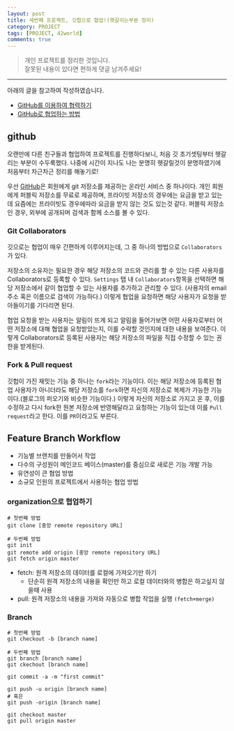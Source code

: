 ```yaml
---
layout: post
title: 세번째 프로젝트, 깃헙으로 협업!(헷갈리는부분 정리)
category: PROJECT
tags: [PROJECT, 42world]
comments: true
---
```


> 개인 프로젝트를 정리한 것입니다.     
잘못된 내용이 있다면 편하게 댓글 남겨주세요!    

<hr>

아래의 글을 참고하여 작성하였습니다.

- [GitHub를 이용하여 협력하기](https://developer.ibm.com/kr/developer-기술-포럼/2018/02/05/github-collaboration/)
- [GitHub로 협업하는 방법](https://gmlwjd9405.github.io/2017/10/27/how-to-collaborate-on-GitHub-1.html)


## github

오랜만에 다른 친구들과 협업하여 프로젝트를 진행하다보니, 처음 깃 초기셋팅부터 헷갈리는 부분이 수두룩했다. 나중에 시간이 지나도 나는 분명히 헷갈릴것이 분명하였기에 처음부터 차근차근 정리를 해놓기로!

우선 [GitHub](https://github.com/)은 회원에게 git 저장소를 제공하는 온라인 서비스 중 하나이다. 개인 회원에게 퍼블릭 저장소를 무료로 제공하며, 프라이빗 저장소의 경우에는 요금을 받고 있는데 요즘에는 프라이빗도 경우에따라 요금을 받지 않는 것도 있는것 같다. 퍼블릭 저장소인 경우, 외부에 공개되며 검색과 함께 소스를 볼 수 있다.


### Git Collaborators

깃으로는 협업이 매우 간편하게 이루어지는데, 그 중 하나의 방법으로 `Collaborators`가 있다.

저장소의 소유자는 필요한 경우 해당 저장소의 코드와 관리를 할 수 있는 다른 사용자를 Collaborators로 등록할 수 있다. `Settings` 탭 내 `Collaborators`항목을 선택하면 해당 저장소에서 같이 협업할 수 있는 사용자를 추가하고 관리할 수 있다. (사용자의 email주소 혹은 이름으로 검색이 가능하다.) 이렇게 협업을 요청하면 해당 사용자가 요청을 받아들이기를 기다리면 된다.

협업 요청을 받는 사용자는 알림이 뜨게 되고 알림을 들어가보면 어떤 사용자로부터 어떤 저장소에 대해 협업을 요청받았는지, 이를 수락할 것인지에 대한 내용을 보여준다. 이렇게 Collaborators로 등록된 사용자는 해당 저장소의 파일을 직접 수정할 수 있는 권한을 받게된다.


### Fork & Pull request

깃헙이 가진 재밋는 기능 중 하나는 `fork`라는 기능이다. 이는 해당 저장소에 등록된 협업 사용자가 아니더라도 해당 저장소를 `fork`하면 자신의 저장소로 복제가 가능한 기능이다.(블로그의 퍼오기와 비슷한 기능이다.) 이렇게 자신의 저장소로 가지고 온 후, 이를 수정하고 다시 fork한 원본 저장소에 반영해달라고 요청하는 기능이 있는데 이를 `Pull request`라고 한다. 이를 `PR`이라고도 부른다.


## Feature Branch Workflow

- 기능별 브랜치를 만들어서 작업
- 다수의 구성원이 메인코드 베이스(master)를 중심으로 새로은 기능 개발 가능
- 유연성이 큰 협업 방법
- 소규모 인원의 프로젝트에서 사용하는 협업 방법


### organization으로 협업하기

```
# 첫번째 방법
git clone [중앙 remote repository URL]

# 두번째 방법
git init
git remote add origin [중앙 remote repository URL]
git fetch origin master
```

- fetch: 원격 저장소의 데이터를 로컬에 가져오기만 하기
  - 단순히 원격 저장소의 내용을 확인만 하고 로컬 데이터와의 병합은 하고싶지 않을때 사용
- pull: 원격 저장소의 내용을 가져와 자동으로 병합 작업을 실행 `(fetch+merge)`


### Branch

```
# 첫번째 방법
git checkout -b [branch name]

# 두번째 방법
git branch [branch name]
git ckechout [branch name]
```

```
git commit -a -m "first commit"

git push -u origin [branch name]
# 혹은
git push -origin [branch name]

git checkout master
git pull origin master
```
